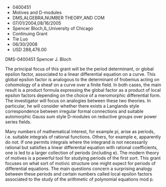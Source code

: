 
* 0400451
* Motives and D-modules
* DMS,ALGEBRA,NUMBER THEORY,AND COM
* 07/01/2004,08/16/2005
* Spencer Bloch,IL,University of Chicago
* Continuing Grant
* Tie Luo
* 06/30/2008
* USD 288,476.00

DMS-0400451 Spencer J. Bloch

The principal focus of this grant will be the period determinant, or global
epsilon factor, associated to a linear differential equation on a curve. This
global epsilon factor is analogous to the determinant of frobenius acting on
cohomology of a sheaf on a curve over a finite field. In both cases, the main
result is a product formula expressing the global factor as a product of local
epsilon factors depending on the choice of a meromorphic differential form. The
investigator will focus on analogies between these two theories. In particular,
he will consider whether there exists a Langlands style correspondence between
irregular formal connections and suitable automorphic Gauss sum style D-modules
on reductive groups over power series fields.

Many numbers of mathematical interest, for example pi, arise as periods, i.e.
suitable integrals of rational functions. Others, for example e, apparently do
not. If one permits integrals where the integrand is not necessarily rational
but satisfies a linear differential equation with rational coefficients, one is
led to a larger collection of periods (including e). The modern theory of
motives is a powerful tool for studying periods of the first sort. This grant
focuses on what sort of motivic structure one might expect for periods of
differential equations. The main questions concern a surprising analogy between
these periods and certain numbers called local epsilon factors associated to the
study of the arithmetic of polynomial equations mod p.

